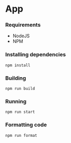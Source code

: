 # App

### Requirements
- NodeJS
- NPM

### Installing dependencies
`npm install`

### Building
`npm run build`

### Running
`npm run start`

### Formatting code
`npm run format`


